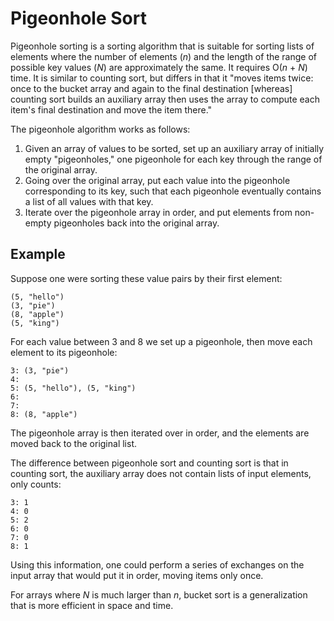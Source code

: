# Pigeonhole Sort
Pigeonhole sorting is a sorting algorithm that is suitable for sorting lists of elements where the number of elements (*n*) and the length of the range of possible key values (*N*) are approximately the same. It requires O(*n* + *N*) time. It is similar to counting sort, but differs in that it "moves items twice: once to the bucket array and again to the final destination [whereas] counting sort builds an auxiliary array then uses the array to compute each item's final destination and move the item there."

The pigeonhole algorithm works as follows:

  1. Given an array of values to be sorted, set up an auxiliary array of initially empty "pigeonholes," one pigeonhole for each key through the range of the original array.
  2. Going over the original array, put each value into the pigeonhole corresponding to its key, such that each pigeonhole eventually contains a list of all values with that key.
  3. Iterate over the pigeonhole array in order, and put elements from non-empty pigeonholes back into the original array.

## Example
Suppose one were sorting these value pairs by their first element:

    (5, "hello")
    (3, "pie")
    (8, "apple")
    (5, "king")

For each value between 3 and 8 we set up a pigeonhole, then move each element to its pigeonhole:

    3: (3, "pie")
    4:
    5: (5, "hello"), (5, "king")
    6:
    7:
    8: (8, "apple")

The pigeonhole array is then iterated over in order, and the elements are moved back to the original list.

The difference between pigeonhole sort and counting sort is that in counting sort, the auxiliary array does not contain lists of input elements, only counts:

    3: 1
    4: 0
    5: 2
    6: 0
    7: 0
    8: 1

Using this information, one could perform a series of exchanges on the input array that would put it in order, moving items only once.

For arrays where *N* is much larger than *n*, bucket sort is a generalization that is more efficient in space and time.

